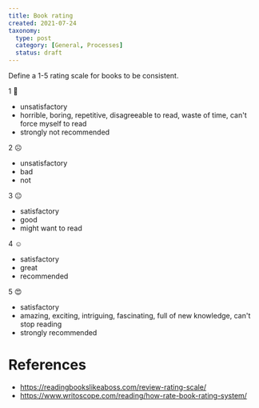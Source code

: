 ```yaml
---
title: Book rating
created: 2021-07-24
taxonomy:
  type: post
  category: [General, Processes]
  status: draft
---
```


Define a 1-5 rating scale for books to be consistent.

1 🤮
* unsatisfactory
* horrible, boring, repetitive, disagreeable to read, waste of time, can't force myself to read
* strongly not recommended

2 ☹️
* unsatisfactory
* bad
* not

3 😐
* satisfactory
* good
* might want to read

4 ☺️
* satisfactory
* great
* recommended

5 😍
* satisfactory
* amazing, exciting, intriguing, fascinating, full of new knowledge, can't stop reading
* strongly recommended

# References
* https://readingbookslikeaboss.com/review-rating-scale/
* https://www.writoscope.com/reading/how-rate-book-rating-system/
